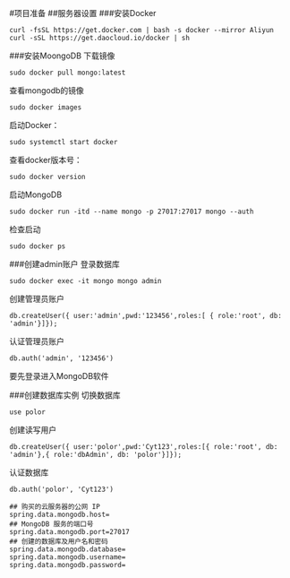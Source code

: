 #项目准备
##服务器设置
###安装Docker
```
curl -fsSL https://get.docker.com | bash -s docker --mirror Aliyun
curl -sSL https://get.daocloud.io/docker | sh
```

###安装MoongoDB
下载镜像
```
sudo docker pull mongo:latest
```
查看mongodb的镜像
```
sudo docker images
```
启动Docker：
```
sudo systemctl start docker
```
查看docker版本号：
```
sudo docker version
```
启动MongoDB
```
sudo docker run -itd --name mongo -p 27017:27017 mongo --auth
```
检查启动
```
sudo docker ps
```

###创建admin账户
登录数据库
```
sudo docker exec -it mongo mongo admin
```
创建管理员账户
```
db.createUser({ user:'admin',pwd:'123456',roles:[ { role:'root', db: 'admin'}]});
```
认证管理员账户
```
db.auth('admin', '123456')
```
要先登录进入MongoDB软件

###创建数据库实例
切换数据库
```
use polor
```
创建读写用户
```
db.createUser({ user:'polor',pwd:'Cyt123',roles:[{ role:'root', db: 'admin'},{ role:'dbAdmin', db: 'polor'}]});
```
认证数据库
```
db.auth('polor', 'Cyt123')
```


```
## 购买的云服务器的公网 IP
spring.data.mongodb.host=
## MongoDB 服务的端口号
spring.data.mongodb.port=27017
## 创建的数据库及用户名和密码
spring.data.mongodb.database=
spring.data.mongodb.username=
spring.data.mongodb.password=
```

